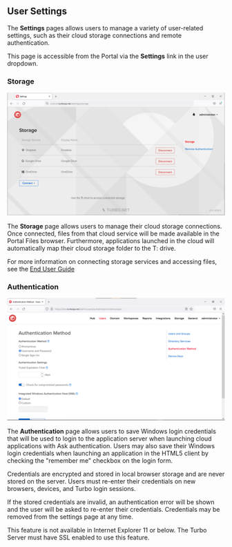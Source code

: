 ## User Settings

The **Settings** pages allows users to manage a variety of user-related settings, such as their cloud storage connections and remote authentication.

This page is accessible from the Portal via the **Settings** link in the user dropdown.

### Storage

![Storage](../../images/storage.png)

The **Storage** page allows users to manage their cloud storage connections. Once connected, files from that cloud service will be made available in the Portal Files browser. Furthermore, applications launched in the cloud will automatically map their cloud storage folder to the T: drive.

For more information on connecting storage services and accessing files, see the [End User Guide](../../server/cloud-storage/end-user.html#end-user)

### Authentication

![Authentication](../../images/authentication.png)

The **Authentication** page allows users to save Windows login credentials that will be used to login to the application server when launching cloud applications with Ask authentication. Users may also save their Windows login credentials when launching an application in the HTML5 client by checking the "remember me" checkbox on the login form.

Credentials are encrypted and stored in local browser storage and are never stored on the server. Users must re-enter their credentials on new browsers, devices, and Turbo login sessions.

If the stored credentials are invalid, an authentication error will be shown and the user will be asked to re-enter their credentials. Credentials may be removed from the settings page at any time.

This feature is not available in Internet Explorer 11 or below. The Turbo Server must have SSL enabled to use this feature.
